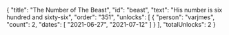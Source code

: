 {
  "title": "The Number of The Beast",
  "id": "beast",
  "text": "His number is six hundred and sixty-six",
  "order": "351",
  "unlocks": [
    {
      "person": "varjmes",
      "count": 2,
      "dates": [
        "2021-06-27",
        "2021-07-12"
      ]
    }
  ],
  "totalUnlocks": 2
}